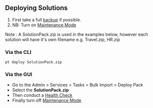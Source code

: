 ## Deploying Solutions

1. First take a full [backup](../configuration/backups-text.md) if possible.
2. NB: Turn on [Maintenance Mode](../reference/maintenance-text.md)

Note : A SolutionPack.zip is used in the examples below, however each solution will have it's own filename e.g.  Travel.zip, HR.zip

### Via the CLI

`pt deploy SolutionPack.zip`

### Via the GUI

* Go to the Admin > Services > Tasks > Bulk Import > Deploy Pack
* Select the **SolutionPack.zip**
* Then conduct a [Health Check](../reference/health-text.md)
* Finally turn off [Maintenance Mode](../reference/maintenance-text.md)